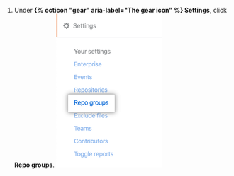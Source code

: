 1. Under **{% octicon "gear" aria-label="The gear icon" %} Settings**, click **Repo groups**. ![Repo groups tab](/assets/images/help/insights/repo-groups-tab.png)

